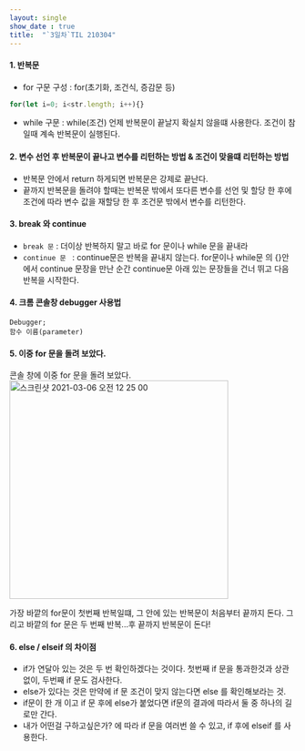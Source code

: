 ```yaml
---
layout: single
show_date : true
title:  "`3일차`TIL 210304"
---
```



#### 1. 반복문
- for 구문 구성 : for(초기화, 조건식, 증감문 등)
```js
for(let i=0; i<str.length; i++){}
```

- while 구문 : while(조건)
언제 반복문이 끝날지 확실치 않을떄 사용한다.
조건이 참일때 계속 반복문이 실행된다.


#### 2. 변수 선언 후 반복문이 끝나고 변수를 리턴하는 방법 & 조건이 맞을떄 리턴하는 방법
- 반복문 안에서 return 하게되면 반복문은 강제로 끝난다.
- 끝까지 반복문을 돌려야 할때는 반복문 밖에서 또다른 변수를 선언 및 할당 한 후에
조건에 따라 변수 값을 재할당 한 후 조건문 밖에서 변수를 리턴한다.


#### 3. break 와 continue 
- `break 문` : 더이상 반복하지 말고 바로 for 문이나 while 문을 끝내라
- `continue 문 ` : continue문은 반복을 끝내지 않는다.
for문이나 while문 의 {}안에서 continue 문장을 만난 순간 continue문 아래 있는 문장들을 건너 뛰고 다음 반복을 시작한다.

#### 4. 크롬 콘솔창 debugger 사용법
```
Debugger;
함수 이름(parameter)
```

#### 5. 이중 for 문을 돌려 보았다.
<div> 콘솔 창에 이중 for 문을 돌려 보았다.</div>
<img width="384" alt="스크린샷 2021-03-06 오전 12 25 00" src="https://user-images.githubusercontent.com/79474304/110135905-655c7000-7e12-11eb-820f-cb18db540505.png">

가장 바깥의 for문이 첫번째 반복일떄, 그 안에 있는 반복문이 처음부터 끝까지 돈다.
그리고 바깥의 for 문은 두 번째 반복...후 끝까지 반복문이 돈다!

#### 6. else / elseif 의 차이점
- if가 연달아 있는 것은 두 번 확인하겠다는 것이다. 첫번째 if 문을 통과한것과 상관없이, 두번째 if 문도 검사한다.
- else가 있다는 것은 만약에 if 문 조건이 맞지 않는다면 else 를 확인해보라는 것.
- if문이 한 개 이고 if 문 후에 else가 붙었다면 if문의 결과에 따라서 둘 중 하나의 길로만 간다.
- 내가 어떤걸 구하고싶은가? 에 따라 if 문을 여러번 쓸 수 있고, if 후에 elseif 를 사용한다.
